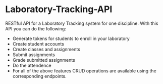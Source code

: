 # Laboratory-Tracking-API
RESTful API for a Laboratory Tracking system for one discipline.
With this API you can do the following: 
- Generate tokens for students to enroll in your laboratory
- Create student accounts
- Create classes and assignments
- Submit assignments
- Grade submitted assignments
- Do the attendence 
- For all of the above features CRUD operations are available using the corresponding endpoints.
